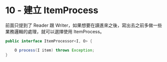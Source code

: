 # 10 - 建立 ItemProcess

前面只提到了 Reader 跟 Writer，如果想要在讀進來之後，寫出去之前多做一些業務邏輯的處理，就可以選擇使用 ItemProcess。

```java
public interface ItemProcessor<I, O> {

    O process(I item) throws Exception;
}
```
